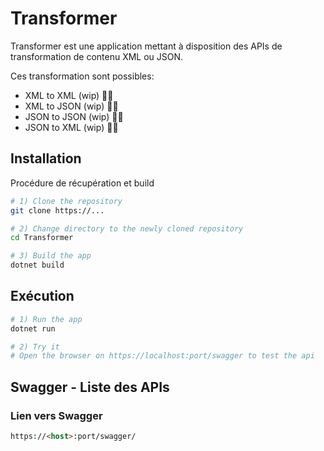 # Transformer
Transformer est une application mettant à disposition des APIs de transformation de contenu XML ou JSON.

Ces transformation sont possibles:

- XML to XML (wip) 🔧🚧
- XML to JSON (wip) 🔧🚧
- JSON to JSON (wip) 🔧🚧
- JSON to XML (wip) 🔧🚧

## Installation
Procédure de récupération et build 

```bash 
# 1) Clone the repository
git clone https://...

# 2) Change directory to the newly cloned repository
cd Transformer

# 3) Build the app
dotnet build
```


## Exécution

```bash
# 1) Run the app
dotnet run

# 2) Try it
# Open the browser on https://localhost:port/swagger to test the api
```

## Swagger - Liste des APIs
### Lien vers Swagger
```html
https://<host>:port/swagger/
```